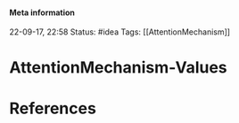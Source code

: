 #### Meta information
22-09-17, 22:58
Status: #idea
Tags: [[AttentionMechanism]]





# AttentionMechanism-Values







# References
